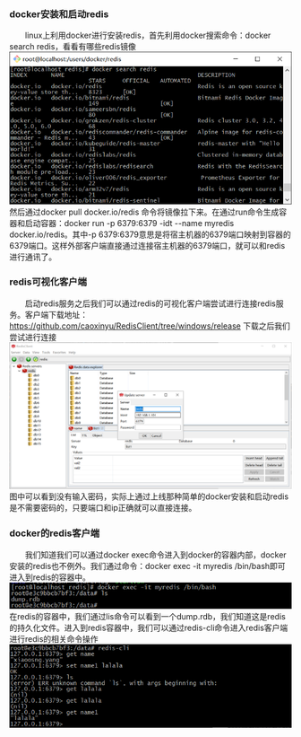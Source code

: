 ### docker安装和启动redis
&ensp;&ensp;&ensp;&ensp;linux上利用docker进行安装redis，首先利用docker搜索命令：docker search redis，看看有哪些redis镜像
![docker_search_redis](../picture_back_up/docker_search_redis.png)
然后通过docker pull docker.io$/$redis 命令将镜像拉下来。在通过run命令生成容器和启动容器：docker run -p 6379:6379 -idt --name myredis docker.io$/$redis。其中-p 6379:6379意思是将宿主机器的6379端口映射到容器的6379端口。这样外部客户端直接通过连接宿主机器的6379端口，就可以和redis进行通讯了。


### redis可视化客户端
&ensp;&ensp;&ensp;&ensp;启动redis服务之后我们可以通过redis的可视化客户端尝试进行连接redis服务。客户端下载地址：
https://github.com/caoxinyu/RedisClient/tree/windows/release
下载之后我们尝试进行连接
![redis_remote_client](../picture_back_up/redis_remote_client.png)
图中可以看到没有输入密码，实际上通过上线那种简单的docker安装和启动redis是不需要密码的，只要端口和ip正确就可以直接连接。


### docker的redis客户端
&ensp;&ensp;&ensp;&ensp;我们知道我们可以通过docker exec命令进入到docker的容器内部，docker安装的redis也不例外。我们通过命令：docker exec -it myredis /bin/bash即可进入到redis的容器中。
![into_docker_redis](../picture_back_up/into_docker_redis.png)
在redis的容器中，我们通过lis命令可以看到一个dump.rdb，我们知道这是redis的持久化文件。进入到redis容器中，我们可以通过redis-cli命令进入redis客户端进行redis的相关命令操作
![docker_redis_client_action](../picture_back_up/docker_redis_client_action.png)
